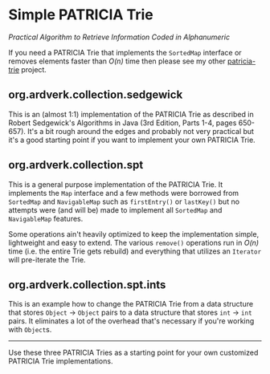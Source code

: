 # Simple PATRICIA Trie

*Practical Algorithm to Retrieve Information Coded in Alphanumeric*

If you need a PATRICIA Trie that implements the `SortedMap` interface or removes elements faster than _O(n)_ time then please see my other [patricia-trie](http://github.com/rkapsi/patricia-trie) project.

## org.ardverk.collection.sedgewick

This is an (almost 1:1) implementation of the PATRICIA Trie as described in Robert Sedgewick's Algorithms in Java (3rd Edition, Parts 1-4, pages 650-657). It's a bit rough around the edges and probably not very practical but it's a good starting point if you want to implement your own PATRICIA Trie.

## org.ardverk.collection.spt

This is a general purpose implementation of the PATRICIA Trie. It implements the `Map` interface and a few methods were borrowed from `SortedMap` and `NavigableMap` such as `firstEntry()` or `lastKey()` but no attempts were (and will be) made to implement all `SortedMap` and `NavigableMap` features.

Some operations ain't heavily optimized to keep the implementation simple, lightweight and easy to extend. The various `remove()` operations run in _O(n)_ time (i.e. the entire Trie gets rebuild) and everything that utilizes an `Iterator` will pre-iterate the Trie.

## org.ardverk.collection.spt.ints

This is an example how to change the PATRICIA Trie from a data structure that stores `Object` -> `Object` pairs to a data structure that stores `int` -> `int` pairs. It eliminates a lot of the overhead that's necessary if you're working with `Object`s.

* * *

Use these three PATRICIA Tries as a starting point for your own customized PATRICIA Trie implementations.